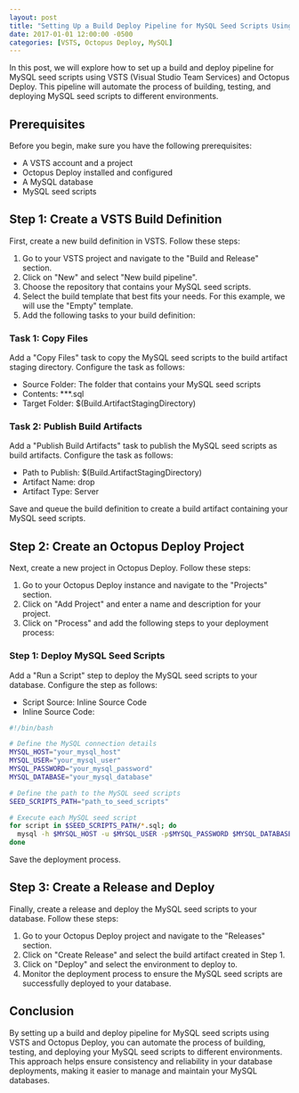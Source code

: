 ```yaml
---
layout: post
title: "Setting Up a Build Deploy Pipeline for MySQL Seed Scripts Using VSTS and Octopus Deploy"
date: 2017-01-01 12:00:00 -0500
categories: [VSTS, Octopus Deploy, MySQL]
---
```


In this post, we will explore how to set up a build and deploy pipeline for MySQL seed scripts using VSTS (Visual Studio Team Services) and Octopus Deploy. This pipeline will automate the process of building, testing, and deploying MySQL seed scripts to different environments.

## Prerequisites

Before you begin, make sure you have the following prerequisites:

- A VSTS account and a project
- Octopus Deploy installed and configured
- A MySQL database
- MySQL seed scripts

## Step 1: Create a VSTS Build Definition

First, create a new build definition in VSTS. Follow these steps:

1. Go to your VSTS project and navigate to the "Build and Release" section.
2. Click on "New" and select "New build pipeline".
3. Choose the repository that contains your MySQL seed scripts.
4. Select the build template that best fits your needs. For this example, we will use the "Empty" template.
5. Add the following tasks to your build definition:

### Task 1: Copy Files

Add a "Copy Files" task to copy the MySQL seed scripts to the build artifact staging directory. Configure the task as follows:

- Source Folder: The folder that contains your MySQL seed scripts
- Contents: **\*.sql
- Target Folder: $(Build.ArtifactStagingDirectory)

### Task 2: Publish Build Artifacts

Add a "Publish Build Artifacts" task to publish the MySQL seed scripts as build artifacts. Configure the task as follows:

- Path to Publish: $(Build.ArtifactStagingDirectory)
- Artifact Name: drop
- Artifact Type: Server

Save and queue the build definition to create a build artifact containing your MySQL seed scripts.

## Step 2: Create an Octopus Deploy Project

Next, create a new project in Octopus Deploy. Follow these steps:

1. Go to your Octopus Deploy instance and navigate to the "Projects" section.
2. Click on "Add Project" and enter a name and description for your project.
3. Click on "Process" and add the following steps to your deployment process:

### Step 1: Deploy MySQL Seed Scripts

Add a "Run a Script" step to deploy the MySQL seed scripts to your database. Configure the step as follows:

- Script Source: Inline Source Code
- Inline Source Code:

```sh
#!/bin/bash

# Define the MySQL connection details
MYSQL_HOST="your_mysql_host"
MYSQL_USER="your_mysql_user"
MYSQL_PASSWORD="your_mysql_password"
MYSQL_DATABASE="your_mysql_database"

# Define the path to the MySQL seed scripts
SEED_SCRIPTS_PATH="path_to_seed_scripts"

# Execute each MySQL seed script
for script in $SEED_SCRIPTS_PATH/*.sql; do
  mysql -h $MYSQL_HOST -u $MYSQL_USER -p$MYSQL_PASSWORD $MYSQL_DATABASE < $script
done
```

Save the deployment process.

## Step 3: Create a Release and Deploy

Finally, create a release and deploy the MySQL seed scripts to your database. Follow these steps:

1. Go to your Octopus Deploy project and navigate to the "Releases" section.
2. Click on "Create Release" and select the build artifact created in Step 1.
3. Click on "Deploy" and select the environment to deploy to.
4. Monitor the deployment process to ensure the MySQL seed scripts are successfully deployed to your database.

## Conclusion

By setting up a build and deploy pipeline for MySQL seed scripts using VSTS and Octopus Deploy, you can automate the process of building, testing, and deploying your MySQL seed scripts to different environments. This approach helps ensure consistency and reliability in your database deployments, making it easier to manage and maintain your MySQL databases.
